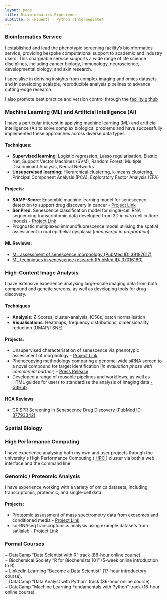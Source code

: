 ```yaml
---
layout: page
title: Bioinformatics Experience
subtitle: R (Fluent) | Python (Intermediate)
---
```


### Bioinformatics Service
I established and lead the phenotypic screening facility’s bioinformatics service, providing bespoke computational support to academic and industry users. This chargeable service supports a wide range of life science disciplines, including cancer biology, immunology, neuroscience, developmental biology, and skin research.

I specialise in deriving insights from complex imaging and omics datasets and in developing scalable, reproducible analysis pipelines to advance cutting-edge research.

I also promote best practice and version control through the <a href="https://github.com/Phenotypic-Screening-QMUL" target="_blank"> facility github</a>

### Machine Learning (ML) and Artificial Intelligence (AI)
I have a particular interest in applying machine learning (ML) and artificial intelligence (AI) to solve complex biological problems and have successfully implemented these approaches across diverse data types.

#### Techniques:
- **Supervised learning**: Logistic regression, Lasso regularisation, Elastic Net, Support Vector Machines (SVM), Random Forest, Multiple Discriminant Analysis, Neural Networks
- **Unsupervised learning**: Hierarchical clustering, k-means clustering, Principal Component Analysis (PCA), Exploratory Factor Analysis (EFA)

#### Projects:
- **SAMP-Score**: Ensemble machine learning model for senescence detection to support drug discovery in cancer - <a href="https://ryanjwallis.github.io/2024-02-07-SAMP-Score/" target="_blank">Project Link</a> <br>
- **SenPred**: Senescence classification model for single-cell RNA sequencing transcriptomic data developed from 3D _in vitro_ cell culture models - <a href="https://ryanjwallis.github.io/2023-10-23-SenPred/" target="_blank">Project Link</a> <br>
- Prognostic multiplexed immunofluorescence model utilising the spatial assessment in oral epithelial dysplasia (_manuscript in preparation_)

#### ML Reviews:
- <a href="https://pubmed.ncbi.nlm.nih.gov/39187617/" target="_blank"> ML assessment of senescence morphology (PubMed ID: 39187617)</a><br>
- <a href="https://pubmed.ncbi.nlm.nih.gov/37016180/" target="_blank"> ML techniques in senescence research (PubMed ID: 37016180)</a>

### High-Content Image Analysis
I have extensive experience analysing large-scale imaging data from both compound and genetic screens, as well as developing tools for drug discovery. 

#### Techniques
- **Analysis**: Z-Scores, cluster-analysis, IC50s, batch normalisation <br>
- **Visualisations**: Heatmaps, frequency distributions, dimensionality reduction (UMAP/TSNE)

#### Projects:
- Unsupervised characterisation of senescence via phenotypic assessment of morphology - <a href="https://ryanjwallis.github.io/22022-05-16-SAMPs/" target="_blank">Project Link</a> <br>
- Phenocopying methodology comparing a genome-wide siRNA screen to  a novel compound for target identification (_in evaluation phase with commercial partner_) - <a href="https://www.qmul.ac.uk/blizard/about/news/items/queen-mary-research-team-heads-discovery-of-a-new-method-to-stop-the-growth-of-cancer-cells.html" target="_blank"> Press Release </a> <br>
- Developed a range of reusable pipelines and workflows, as well as HTML guides for users to standardise the analysis of imaging data  <a href="https://github.com/Phenotypic-Screening-QMUL/InCarta-Scripts" target="_blank"> - GitHub </a>

#### HCA Reviews
- <a href="https://pubmed.ncbi.nlm.nih.gov/37793342/" target="_blank"> CRISPR Screening in Senescence Drug Discovery (PubMed ID: 37793342)</a>

### Spatial Biology



### High Performance Computing
I have experience analysing both my own and user projects through the university's High Performance Computing (<a href="https://docs.hpc.qmul.ac.uk/" target="_blank"> HPC </a>) cluster via both a web interface and the command line 

### Genomic / Proteomic Analysis
I have experience working with a variety of omics datasets, including transcriptomic, proteomic, and single-cell data.

#### Projects:
- Proteomic assessment of mass spectrometry data from exosomes and conditioned media - <a href="https://ryanjwallis.github.io/2021-02-18-Senescent-Exosomes/" target="_blank">Project Link</a><br>
- sc-RNAseq transcriptomics analysis using example datasets from satijalab - <a href="https://ryanjwallis.github.io/22023-10-01-Seurat-scRNAseq-Transcriptomics/" target="_blank">Project Link</a>

### Formal Courses
− DataCamp “Data Scientist with R” track (88-hour online course).<br>
− Biochemical Society “R for Biochemists 101” (5-week online introduction to R).<br>
− LinkedIn Learning “Become a Data Scientist” (17-hour introductory course).<br>
− DataCamp “Data Analyst with Python” track (36-hour online course).<br>
− DataCamp "Machine Learning Fundamentals with Python" track (16-hour online course).







